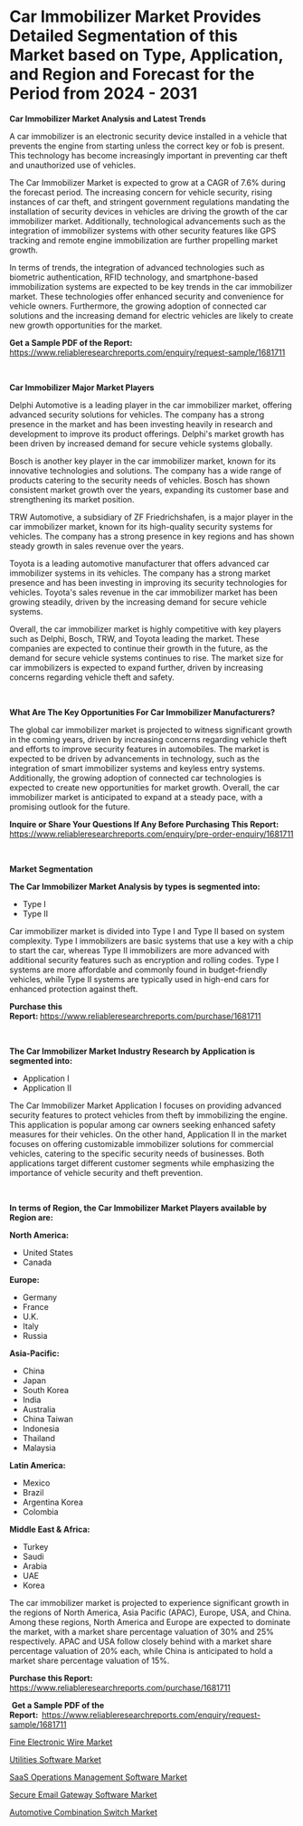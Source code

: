 <p><h1>Car Immobilizer Market Provides Detailed Segmentation of this Market based on Type, Application, and Region and Forecast for the Period from 2024 - 2031</h1></p><p><strong>Car Immobilizer Market Analysis and Latest Trends</strong></p>
<p><p>A car immobilizer is an electronic security device installed in a vehicle that prevents the engine from starting unless the correct key or fob is present. This technology has become increasingly important in preventing car theft and unauthorized use of vehicles.</p><p>The Car Immobilizer Market is expected to grow at a CAGR of 7.6% during the forecast period. The increasing concern for vehicle security, rising instances of car theft, and stringent government regulations mandating the installation of security devices in vehicles are driving the growth of the car immobilizer market. Additionally, technological advancements such as the integration of immobilizer systems with other security features like GPS tracking and remote engine immobilization are further propelling market growth.</p><p>In terms of trends, the integration of advanced technologies such as biometric authentication, RFID technology, and smartphone-based immobilization systems are expected to be key trends in the car immobilizer market. These technologies offer enhanced security and convenience for vehicle owners. Furthermore, the growing adoption of connected car solutions and the increasing demand for electric vehicles are likely to create new growth opportunities for the market.</p></p>
<p><strong>Get a Sample PDF of the Report:&nbsp;</strong> <a href="https://www.reliableresearchreports.com/enquiry/request-sample/1681711">https://www.reliableresearchreports.com/enquiry/request-sample/1681711</a></p>
<p>&nbsp;</p>
<p><strong>Car Immobilizer Major Market Players</strong></p>
<p><p>Delphi Automotive is a leading player in the car immobilizer market, offering advanced security solutions for vehicles. The company has a strong presence in the market and has been investing heavily in research and development to improve its product offerings. Delphi's market growth has been driven by increased demand for secure vehicle systems globally.</p><p>Bosch is another key player in the car immobilizer market, known for its innovative technologies and solutions. The company has a wide range of products catering to the security needs of vehicles. Bosch has shown consistent market growth over the years, expanding its customer base and strengthening its market position.</p><p>TRW Automotive, a subsidiary of ZF Friedrichshafen, is a major player in the car immobilizer market, known for its high-quality security systems for vehicles. The company has a strong presence in key regions and has shown steady growth in sales revenue over the years.</p><p>Toyota is a leading automotive manufacturer that offers advanced car immobilizer systems in its vehicles. The company has a strong market presence and has been investing in improving its security technologies for vehicles. Toyota's sales revenue in the car immobilizer market has been growing steadily, driven by the increasing demand for secure vehicle systems.</p><p>Overall, the car immobilizer market is highly competitive with key players such as Delphi, Bosch, TRW, and Toyota leading the market. These companies are expected to continue their growth in the future, as the demand for secure vehicle systems continues to rise. The market size for car immobilizers is expected to expand further, driven by increasing concerns regarding vehicle theft and safety.</p></p>
<p>&nbsp;</p>
<p><strong>What Are The Key Opportunities For Car Immobilizer Manufacturers?</strong></p>
<p><p>The global car immobilizer market is projected to witness significant growth in the coming years, driven by increasing concerns regarding vehicle theft and efforts to improve security features in automobiles. The market is expected to be driven by advancements in technology, such as the integration of smart immobilizer systems and keyless entry systems. Additionally, the growing adoption of connected car technologies is expected to create new opportunities for market growth. Overall, the car immobilizer market is anticipated to expand at a steady pace, with a promising outlook for the future.</p></p>
<p><strong>Inquire or Share Your Questions If Any Before Purchasing This Report:</strong> <a href="https://www.reliableresearchreports.com/enquiry/pre-order-enquiry/1681711">https://www.reliableresearchreports.com/enquiry/pre-order-enquiry/1681711</a></p>
<p>&nbsp;</p>
<p><strong>Market Segmentation</strong></p>
<p><strong>The Car Immobilizer Market Analysis by types is segmented into:</strong></p>
<p><ul><li>Type I</li><li>Type II</li></ul></p>
<p><p>Car immobilizer market is divided into Type I and Type II based on system complexity. Type I immobilizers are basic systems that use a key with a chip to start the car, whereas Type II immobilizers are more advanced with additional security features such as encryption and rolling codes. Type I systems are more affordable and commonly found in budget-friendly vehicles, while Type II systems are typically used in high-end cars for enhanced protection against theft.</p></p>
<p><strong>Purchase this Report:&nbsp;</strong><a href="https://www.reliableresearchreports.com/purchase/1681711">https://www.reliableresearchreports.com/purchase/1681711</a></p>
<p>&nbsp;</p>
<p><strong>The Car Immobilizer Market Industry Research by Application is segmented into:</strong></p>
<p><ul><li>Application I</li><li>Application II</li></ul></p>
<p><p>The Car Immobilizer Market Application I focuses on providing advanced security features to protect vehicles from theft by immobilizing the engine. This application is popular among car owners seeking enhanced safety measures for their vehicles. On the other hand, Application II in the market focuses on offering customizable immobilizer solutions for commercial vehicles, catering to the specific security needs of businesses. Both applications target different customer segments while emphasizing the importance of vehicle security and theft prevention.</p></p>
<p>&nbsp;</p>
<p><strong>In terms of Region, the Car Immobilizer Market Players available by Region are:</strong></p>
<p>
    <p> <strong> North America: </strong>
        <ul>
            <li>United States</li>
            <li>Canada</li>
        </ul>
        </p> 
    <p> <strong> Europe: </strong>
        <ul>
            <li>Germany</li>
            <li>France</li>
            <li>U.K.</li>
            <li>Italy</li>
            <li>Russia</li>
        </ul>
        </p> 
    <p> <strong> Asia-Pacific: </strong>
        <ul>
            <li>China</li>
            <li>Japan</li>
            <li>South Korea</li>
            <li>India</li>
            <li>Australia</li>
            <li>China Taiwan</li>
            <li>Indonesia</li>
            <li>Thailand</li>
            <li>Malaysia</li>
        </ul>
        </p> 
    <p> <strong> Latin America: </strong>
        <ul>
            <li>Mexico</li>
            <li>Brazil</li>
            <li>Argentina Korea</li>
            <li>Colombia</li>
        </ul>
        </p> 
    <p> <strong> Middle East & Africa: </strong>
        <ul>
            <li>Turkey</li>
            <li>Saudi</li>
            <li>Arabia</li>
            <li>UAE</li>
            <li>Korea</li>
        </ul>
    </p>
    </p>
<p><p>The car immobilizer market is projected to experience significant growth in the regions of North America, Asia Pacific (APAC), Europe, USA, and China. Among these regions, North America and Europe are expected to dominate the market, with a market share percentage valuation of 30% and 25% respectively. APAC and USA follow closely behind with a market share percentage valuation of 20% each, while China is anticipated to hold a market share percentage valuation of 15%.</p></p>
<p><strong>Purchase this Report: </strong><a href="https://www.reliableresearchreports.com/purchase/1681711">https://www.reliableresearchreports.com/purchase/1681711</a></p>
<p>&nbsp;<strong>Get a Sample PDF of the Report:&nbsp;&nbsp;</strong><a href="https://www.reliableresearchreports.com/enquiry/request-sample/1681711">https://www.reliableresearchreports.com/enquiry/request-sample/1681711</a></p>
<p><strong></strong></p>
<p><p><a href="https://github.com/pjcfca/Market-Research-Report-List-1/blob/main/fine-electronic-wire-market.md">Fine Electronic Wire Market</a></p><p><a href="https://medium.com/@santosh.reportprime/utilities-software-market-share-evolution-and-market-growth-trends-2024-2031-c20d4ed3784a">Utilities Software Market</a></p><p><a href="https://medium.com/@santosh.reportprime/saas-operations-management-software-market-report-reveals-the-latest-trends-and-growth-9b72be27c52b">SaaS Operations Management Software Market</a></p><p><a href="https://medium.com/@santosh.reportprime/secure-email-gateway-software-market-report-reveals-the-latest-trends-and-growth-opportunities-of-d554ed1ad522">Secure Email Gateway Software Market</a></p><p><a href="https://github.com/johnbach50/Market-Research-Report-List-2/blob/main/automotive-combination-switch-market.md">Automotive Combination Switch Market</a></p></p>